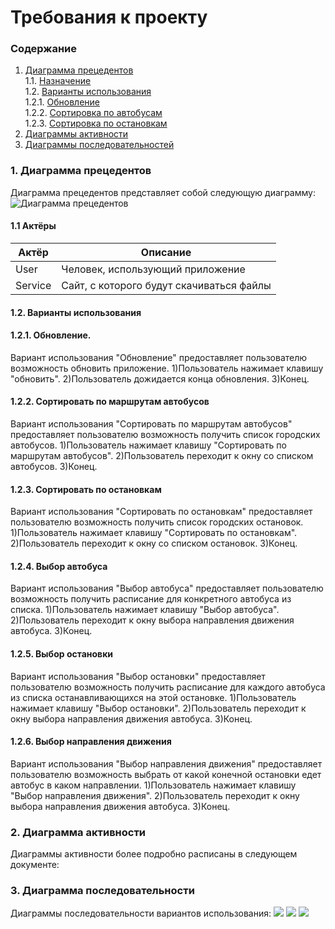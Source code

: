 # Требования к проекту
### Содержание
1. [Диаграмма прецедентов](#1) <br>
  1.1. [Назначение](#1.1) <br>
  1.2. [Варианты использования](#1.2) <br>
      1.2.1. [Обновление](#1.2.1) <br>
      1.2.2. [Сортировка по автобусам](#1.2.1) <br>
      1.2.3. [Сортировка по остановкам](#1.2.1) <br>
2. [Диаграммы активности](#2) <br>
3. [Диаграммы последовательностей](#3.) <br>
  
### 1. Диаграмма прецедентов <a name="1"></a>
Диаграмма прецедентов представляет собой следующую диаграмму:</a>
![Диаграмма прецедентов](https://github.com/Daetwen/tritpo/blob/master/%D0%B4%D0%BE%D0%BA%D1%83%D0%BC%D0%B5%D0%BD%D1%82%D0%B0%D1%86%D0%B8%D1%8F/UML/Use%20case/Use%20Case.png)

#### 1.1 Актёры <a name="1.2"></a>
Актёр | Описание
--- | ---
User | Человек, использующий приложение
Service | Сайт, с которого будут скачиваться файлы

#### 1.2. Варианты использования <a name="2.3"></a>
  #### 1.2.1. Обновление.</a>
Вариант использования "Обновление" предоставляет пользователю возможность обновить приложение.
1)Пользователь нажимает клавишу "обновить".
2)Пользователь дожидается конца обновления.
3)Конец.
  #### 1.2.2. Сортировать по маршрутам автобусов</a>
Вариант использования "Сортировать по маршрутам автобусов" предоставляет пользователю возможность получить список городских автобусов.</a>
1)Пользователь нажимает клавишу "Сортировать по маршрутам автобусов".</a>
2)Пользователь переходит к окну со списком автобусов.</a>
3)Конец.</a>
  #### 1.2.3. Сортировать по остановкам</a>
Вариант использования "Сортировать по остановкам" предоставляет пользователю возможность получить список городских остановок.</a>
1)Пользователь нажимает клавишу "Сортировать по остановкам".</a>
2)Пользователь переходит к окну со списком остановок.</a>
3)Конец.</a>
  #### 1.2.4. Выбор автобуса</a>
Вариант использования "Выбор автобуса" предоставляет пользователю возможность получить расписание для конкретного автобуса из списка.</a>
1)Пользователь нажимает клавишу "Выбор автобуса".</a>
2)Пользователь переходит к окну выбора направления движения автобуса.</a>
3)Конец.</a>
  #### 1.2.5. Выбор остановки</a>
Вариант использования "Выбор остановки" предоставляет пользователю возможность получить расписание для каждого автобуса из списка останавливающихся на этой остановке.</a>
1)Пользователь нажимает клавишу "Выбор остановки".</a>
2)Пользователь переходит к окну выбора направления движения автобуса.</a>
3)Конец.</a>
 #### 1.2.6. Выбор направления движения</a>
Вариант использования "Выбор направления движения" предоставляет пользователю возможность выбрать от какой конечной остановки едет автобус в каком направлении.</a>
1)Пользователь нажимает клавишу "Выбор направления движения".</a>
2)Пользователь переходит к окну выбора направления движения автобуса.</a>
3)Конец.</a>
### 2. Диаграмма активности <a name="2"></a>
Диаграммы активности более подробно расписаны в следующем документе:
### 3. Диаграмма последовательности <a name="3"></a>
Диаграммы последовательности вариантов использования:
![](https://github.com/Daetwen/tritpo/blob/master/%D0%B4%D0%BE%D0%BA%D1%83%D0%BC%D0%B5%D0%BD%D1%82%D0%B0%D1%86%D0%B8%D1%8F/UML/%D0%9F%D0%BE%D1%81%D0%BB%D0%B5%D0%B4%D0%BE%D0%B2%D0%B0%D1%82%D0%B5%D0%BB%D1%8C%D0%BD%D0%BE%D1%81%D1%82%D1%8C/Sequence%20%D0%9E%D0%B1%D0%BD%D0%BE%D0%B2%D0%BB%D0%B5%D0%BD%D0%B8%D0%B5.png)
![](https://github.com/Daetwen/tritpo/blob/master/%D0%B4%D0%BE%D0%BA%D1%83%D0%BC%D0%B5%D0%BD%D1%82%D0%B0%D1%86%D0%B8%D1%8F/UML/%D0%9F%D0%BE%D1%81%D0%BB%D0%B5%D0%B4%D0%BE%D0%B2%D0%B0%D1%82%D0%B5%D0%BB%D1%8C%D0%BD%D0%BE%D1%81%D1%82%D1%8C/Sequence%20%D0%BF%D0%BE%20%D0%B0%D0%B2%D1%82%D0%BE%D0%B1%D1%83%D1%81%D0%B0%D0%BC.png)
![](https://github.com/Daetwen/tritpo/blob/master/%D0%B4%D0%BE%D0%BA%D1%83%D0%BC%D0%B5%D0%BD%D1%82%D0%B0%D1%86%D0%B8%D1%8F/UML/%D0%9F%D0%BE%D1%81%D0%BB%D0%B5%D0%B4%D0%BE%D0%B2%D0%B0%D1%82%D0%B5%D0%BB%D1%8C%D0%BD%D0%BE%D1%81%D1%82%D1%8C/Sequence%20%D0%BF%D0%BE%20%D0%BE%D1%81%D1%82%D0%B0%D0%BD%D0%BE%D0%B2%D0%BA%D0%B0%D0%BC.png)
